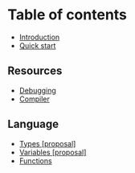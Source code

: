 # Table of contents

* [Introduction](README.md)
* [Quick start](quick-start.md)

## Resources

* [Debugging](resources/debugging.md)
* [Compiler](resources/compiler.md)

## Language

* [Types \[proposal\]](language/types-proposal.md)
* [Variables \[proposal\]](language/variables-proposal.md)
* [Functions](language/functions.md)


